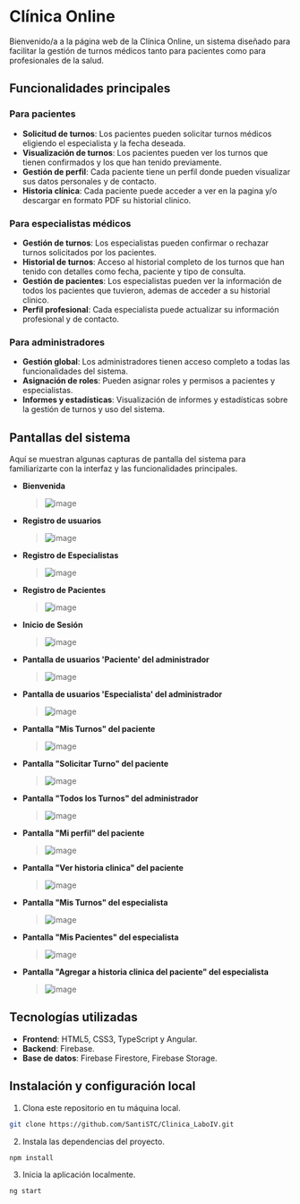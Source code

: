 # Clínica Online

Bienvenido/a a la página web de la Clínica Online, un sistema diseñado para facilitar la gestión de turnos médicos tanto para pacientes como para profesionales de la salud.

## Funcionalidades principales

### Para pacientes
- **Solicitud de turnos**: Los pacientes pueden solicitar turnos médicos eligiendo el especialista y la fecha deseada.
- **Visualización de turnos**: Los pacientes pueden ver los turnos que tienen confirmados y los que han tenido previamente.
- **Gestión de perfil**: Cada paciente tiene un perfil donde pueden visualizar sus datos personales y de contacto.
- **Historia clínica**: Cada paciente puede acceder a ver en la pagina y/o descargar en formato PDF su historial clinico.

### Para especialistas médicos
- **Gestión de turnos**: Los especialistas pueden confirmar o rechazar turnos solicitados por los pacientes.
- **Historial de turnos**: Acceso al historial completo de los turnos que han tenido con detalles como fecha, paciente y tipo de consulta.
- **Gestión de pacientes**: Los especialistas pueden ver la información de todos los pacientes que tuvieron, ademas de acceder a su historial clinico.
- **Perfil profesional**: Cada especialista puede actualizar su información profesional y de contacto.

### Para administradores
- **Gestión global**: Los administradores tienen acceso completo a todas las funcionalidades del sistema.
- **Asignación de roles**: Pueden asignar roles y permisos a pacientes y especialistas.
- **Informes y estadísticas**: Visualización de informes y estadísticas sobre la gestión de turnos y uso del sistema.

## Pantallas del sistema
Aquí se muestran algunas capturas de pantalla del sistema para familiarizarte con la interfaz y las funcionalidades principales.

- **Bienvenida**
  >![image](https://github.com/SantiSTC/Clinica_LaboIV/assets/89161674/d51893d1-e99a-4a83-b2b4-8d0801b10bc7)

- **Registro de usuarios**
  >![image](https://github.com/SantiSTC/Clinica_LaboIV/assets/89161674/ca9d846e-f9ce-491b-8ce9-74f91125c74b)

- **Registro de Especialistas**
  >![image](https://github.com/SantiSTC/Clinica_LaboIV/assets/89161674/6553b7f4-a653-4181-b4d2-0dc87ae08bda)

- **Registro de Pacientes**
  >![image](https://github.com/SantiSTC/Clinica_LaboIV/assets/89161674/cf3d205f-06e9-4c4e-b520-0ee1ecb0ad38)

- **Inicio de Sesión**
  >![image](https://github.com/SantiSTC/Clinica_LaboIV/assets/89161674/a7a4d18b-9759-4227-8cac-e5a301f69b5b)

- **Pantalla de usuarios 'Paciente' del administrador**
  >![image](https://github.com/SantiSTC/Clinica_LaboIV/assets/89161674/076c14bb-e8ae-4d61-8522-90f9f27b0008)

- **Pantalla de usuarios 'Especialista' del administrador**
  >![image](https://github.com/SantiSTC/Clinica_LaboIV/assets/89161674/8e2cec55-289a-45da-8211-180e8522e6af)

- **Pantalla "Mis Turnos" del paciente**
  >![image](https://github.com/SantiSTC/Clinica_LaboIV/assets/89161674/02d8f938-5e18-406e-beaf-68db3396423e)

- **Pantalla "Solicitar Turno" del paciente**
  >![image](https://github.com/SantiSTC/Clinica_LaboIV/assets/89161674/130fea73-0899-41e4-80b7-c75b0dc60100)

- **Pantalla "Todos los Turnos" del administrador**
  >![image](https://github.com/SantiSTC/Clinica_LaboIV/assets/89161674/2aad07c0-b9e1-4be4-9afd-420fb06648a9)

- **Pantalla "Mi perfil" del paciente**
  >![image](https://github.com/SantiSTC/Clinica_LaboIV/assets/89161674/074fe1f4-06b1-4a55-9807-091f8aed1ba7)

- **Pantalla "Ver historia clinica" del paciente**
  >![image](https://github.com/SantiSTC/Clinica_LaboIV/assets/89161674/68ad2d11-4765-4560-bcf8-75613beba584)

- **Pantalla "Mis Turnos" del especialista**
  >![image](https://github.com/SantiSTC/Clinica_LaboIV/assets/89161674/8ccd578d-0024-434e-9ac3-433ee12513b4)

- **Pantalla "Mis Pacientes" del especialista**
  >![image](https://github.com/SantiSTC/Clinica_LaboIV/assets/89161674/368f3bdf-0d49-479e-893b-38a21692cf6f)

- **Pantalla "Agregar a historia clinica del paciente" del especialista**
  >![image](https://github.com/SantiSTC/Clinica_LaboIV/assets/89161674/7cb3f5fc-c5e1-4d65-87f3-808a515fdbfa)


## Tecnologías utilizadas
- **Frontend**: HTML5, CSS3, TypeScript y Angular.
- **Backend**: Firebase.
- **Base de datos**: Firebase Firestore, Firebase Storage.

## Instalación y configuración local
1. Clona este repositorio en tu máquina local.
```bash
git clone https://github.com/SantiSTC/Clinica_LaboIV.git
```
2. Instala las dependencias del proyecto.
```bash
npm install
```
3. Inicia la aplicación localmente.
```bash
ng start
```
